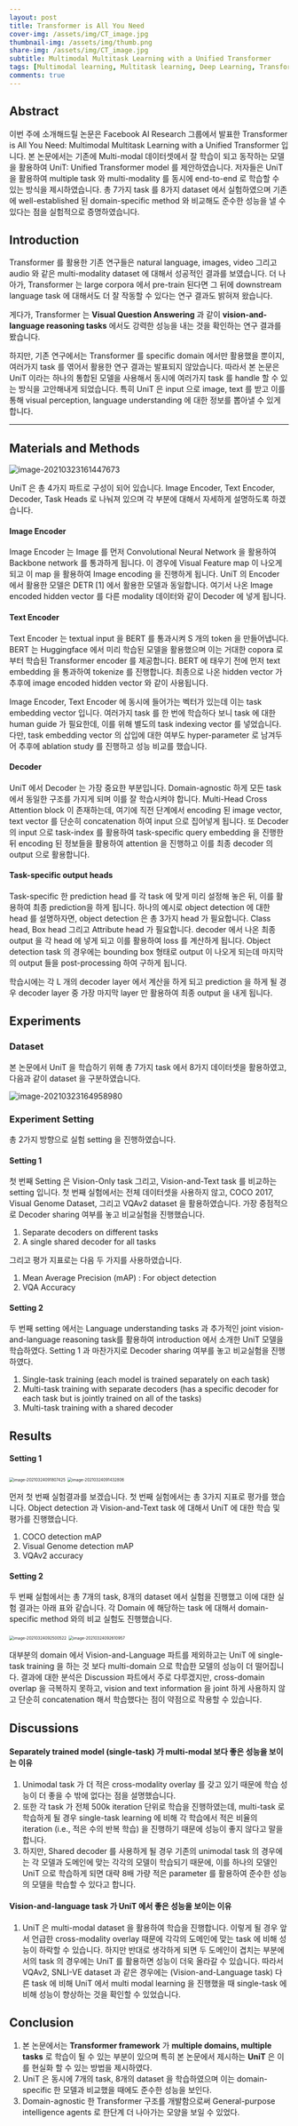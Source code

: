 ```yaml
---
layout: post
title: Transformer is All You Need
cover-img: /assets/img/CT_image.jpg
thumbnail-img: /assets/img/thumb.png
share-img: /assets/img/CT_image.jpg
subtitle: Multimodal Multitask Learning with a Unified Transformer
tags: [Multimodal learning, Multitask learning, Deep Learning, Transformer, Facebook AI]
comments: true
---
```


## Abstract

이번 주에 소개해드릴 논문은 Facebook AI Research 그룹에서 발표한 Transformer is All You Need: Multimodal Multitask Learning with a Unified Transformer 입니다. 본 논문에서는 기존에 Multi-modal 데이터셋에서 잘 학습이 되고 동작하는 모델을 활용하여 UniT: Unified Transformer model 를 제안하였습니다. 저자들은 UniT 을 활용하여 multiple task 와 multi-modality 를 동시에 end-to-end 로 학습할 수 있는 방식을 제시하였습니다. 총 7가지 task 를 8가지 dataset 에서 실험하였으며 기존에 well-established 된 domain-specific method 와 비교해도 준수한 성능을 낼 수 있다는 점을 실험적으로 증명하였습니다.



## Introduction

Transformer 를 활용한 기존 연구들은 natural language, images, video 그리고 audio 와 같은 multi-modality dataset 에 대해서 성공적인 결과를 보였습니다. 더 나아가, Transformer 는 large corpora 에서 pre-train 된다면 그 뒤에 downstream language task 에 대해서도 더 잘 작동할 수 있다는 연구 결과도 밝혀져 왔습니다. 

게다가, Transformer 는 **Visual Question Answering** 과 같이 **vision-and-language reasoning tasks** 에서도 강력한 성능을 내는 것을 확인하는 연구 결과를 봤습니다.

하지만, 기존 연구에서는 Transformer 를 specific domain 에서만 활용했을 뿐이지, 여러가지 task 를 엮어서 활용한 연구 결과는 발표되지 않았습니다. 따라서 본 논문은 UniT 이라는 하나의 통합된 모델을 사용해서 동시에 여러가지 task 를 handle 할 수 있는 방식을 고안해내게 되었습니다. 특히 UniT 은 input 으로 image, text 를 받고 이를 통해 visual perception, language understanding 에 대한 정보를 뽑아낼 수 있게 합니다.



---



## Materials and Methods

![image-20210323161447673](../assets/post_img/image-20210323161447673.png)

UniT 은 총 4가지 파트로 구성이 되어 있습니다. Image Encoder, Text Encoder, Decoder, Task Heads 로 나눠져 있으며 각 부분에 대해서 자세하게 설명하도록 하겠습니다.

#### Image Encoder

Image Encoder 는 Image 를 먼저 Convolutional Neural Network 을 활용하여 Backbone network 를 통과하게 됩니다. 이 경우에 Visual Feature map 이 나오게 되고 이 map 을 활용하여 Image encoding 을 진행하게 됩니다. UniT 의 Encoder 에서 활용한 모델은 DETR [1] 에서 활용한 모델과 동일합니다. 여기서 나온 Image encoded hidden vector 를 다른 modality 데이터와 같이 Decoder 에 넣게 됩니다.



#### Text Encoder

Text Encoder 는 textual input 을 BERT 를 통과시켜 S 개의 token 을 만들어냅니다. BERT 는 Huggingface 에서 미리 학습된 모델을 활용했으며 이는 거대한 copora 로 부터 학습된 Transformer encoder 를 제공합니다. BERT 에 태우기 전에 먼저 text embedding 을 통과하여 tokenize 를 진행합니다. 최종으로 나온 hidden vector 가 추후에 image encoded hidden vector 와 같이 사용됩니다.

Image Encoder, Text Encoder 에 동시에 들어가는 벡터가 있는데 이는 task embedding vector 입니다. 여러가지 task 를 한 번에 학습하다 보니 task 에 대한 human guide 가 필요한데, 이를 위해 별도의 task indexing vector 를 넣었습니다. 다만, task embedding vector 의 삽입에 대한 여부도 hyper-parameter 로 남겨두어 추후에 ablation study 를 진행하고 성능 비교를 했습니다.



#### Decoder

UniT 에서 Decoder 는 가장 중요한 부분입니다. Domain-agnostic 하게 모든 task 에서 동일한 구조를 가지게 되며 이를 잘 학습시켜야 합니다. Multi-Head Cross Attention block 이 존재하는데, 여기에 직전 단계에서 encoding 된 image vector, text vector 를 단순히 concatenation 하여 input 으로 집어넣게 됩니다. 또 Decoder 의 input 으로 task-index 를 활용하여 task-specific query embedding 을 진행한 뒤 encoding 된 정보들을 활용하여 attention 을 진행하고 이를 최종 decoder 의 output 으로 활용합니다.



#### Task-specific output heads

Task-specific 한 prediction head 를 각 task 에 맞게 미리 설정해 놓은 뒤, 이를 활용하여 최종 prediction을 하게 됩니다. 하나의 예시로 object detection 에 대한 head 를 설명하자면, object detection 은 총 3가지 head 가 필요합니다. Class head, Box head 그리고 Attribute head 가 필요합니다. decoder 에서 나온 최종 output 을 각 head 에 넣게 되고 이를 활용하여 loss 를 계산하게 됩니다. Object detection task 의 경우에는 bounding box 형태로 output 이 나오게 되는데 마지막의 output 들을 post-processing 하여 구하게 됩니다.

학습시에는 각 L 개의 decoder layer 에서 계산을 하게 되고 prediction 을 하게 될 경우 decoder layer 중 가장 마지막 layer 만 활용하여 최종 output 을 내게 됩니다.



## Experiments

### Dataset

본 논문에서 UniT 을 학습하기 위해 총 7가지 task 에서 8가지 데이터셋을 활용하였고, 다음과 같이 dataset 을 구분하였습니다.

![image-20210323164958980](../assets/post_img/image-20210323164958980.png)



### Experiment Setting

총 2가지 방향으로 실험 setting 을 진행하였습니다.

#### Setting 1

첫 번째 Setting 은 Vision-Only task 그리고, Vision-and-Text task 를 비교하는 setting 입니다. 첫 번째 실험에서는 전체 데이터셋을 사용하지 않고, COCO 2017, Visual Genome Dataset, 그리고 VQAv2 dataset 을 활용하였습니다. 가장 중점적으로 Decoder sharing 여부를 놓고 비교실험을 진행했습니다.

1. Separate decoders on different tasks
2. A single shared decoder for all tasks

그리고 평가 지표로는 다음 두 가지를 사용하였습니다.

1. Mean Average Precision (mAP) : For object detection
2. VQA Accuracy

#### Setting 2

두 번째 setting 에서는 Language understanding tasks 과 추가적인 joint vision-and-language reasoning task를 활용하여 introduction 에서 소개한 UniT 모델을 학습하였다. Setting 1 과 마찬가지로 Decoder sharing 여부를 놓고 비교실험을 진행하였다.

1. Single-task training (each model is trained separately on each task)
2. Multi-task training with separate decoders
    (has a specific decoder for each task but is jointly trained on all of the tasks)
3. Multi-task training with a shared decoder

## Results

#### Setting 1

<img src="../assets/post_img/image-20210324091807425.png" alt="image-20210324091807425" style="zoom:50%;" />

<img src="../assets/post_img/image-20210324091432806.png" alt="image-20210324091432806" style="zoom:50%;" />

먼저 첫 번째 실험결과를 보겠습니다. 첫 번째 실험에서는 총 3가지 지표로 평가를 했습니다. Object detection 과 Vision-and-Text task 에 대해서 UniT 에 대한 학습 및 평가를 진행했습니다.

1. COCO detection mAP
2. Visual Genome detection mAP
3. VQAv2 accuracy



#### Setting 2

두 번째 실험에서는 총 7개의 task, 8개의 dataset 에서 실험을 진행했고 이에 대한 실험 결과는 아래 표와 같습니다. 각 Domain 에 해당하는 task 에 대해서 domain-specific method 와의 비교 실험도 진행했습니다.

<img src="../assets/post_img/image-20210324092500522.png" alt="image-20210324092500522" style="zoom:50%;" />

<img src="../assets/post_img/image-20210324092610957.png" alt="image-20210324092610957" style="zoom:50%;" />

대부분의 domain 에서 Vision-and-Language 파트를 제외하고는 UniT 에 single-task training 을 하는 것 보다 multi-domain 으로 학습한 모델의 성능이 더 떨어집니다. 결과에 대한 분석은 Discussion 파트에서 주로 다루겠지만, cross-domain overlap 을 극복하지 못하고, vision and text information 을 joint 하게 사용하지 않고 단순히 concatenation 해서 학습했다는 점이 약점으로 작용할 수 있습니다. 



## Discussions

#### Separately trained model (single-task) 가 multi-modal 보다 좋은 성능을 보이는 이유

1. Unimodal task 가 더 적은 cross-modality overlay 를 갖고 있기 때문에 학습 성능이 더 좋을 수 밖에 없다는 점을 설명했습니다.
2. 또한 각 task 가 전체 500k iteration 단위로 학습을 진행하였는데, multi-task 로 학습하게 될 경우 single-task learning 에 비해 각 학습에서 적은 비율의 iteration (i.e., 적은 수의 반복 학습) 을 진행하기 때문에 성능이 좋지 않다고 말을 합니다.
3. 하지만, Shared decoder 를 사용하게 될 경우 기존의 unimodal task 의 경우에는 각 모델과 도메인에 맞는 각각의 모델이 학습되기 때문에, 이를 하나의 모델인 UniT 으로 학습하게 되면 대략 8배 가량 적은 parameter 를 활용하여 준수한 성능의 모델을 학습할 수 있다고 합니다.



#### Vision-and-language task 가 UniT 에서 좋은 성능을 보이는 이유

1. UniT 은 multi-modal dataset 을 활용하여 학습을 진행합니다. 이렇게 될 경우 앞서 언급한 cross-modality overlay 때문에 각각의 도메인에 맞는 task 에 비해 성능이 하락할 수 있습니다. 하지만 반대로 생각하게 되면 두 도메인이 겹치는 부분에서의 task 의 경우에는 UniT 를 활용하면 성능이 더욱 올라갈 수 있습니다. 따라서 VQAv2, SNLI-VE dataset 과 같은 경우에는 (Vision-and-Language task)  다른 task 에 비해 UniT 에서 multi modal learning 을 진행했을 때 single-task 에 비해 성능이 향상하는 것을 확인할 수 있었습니다.

## Conclusion

1. 본 논문에서는 **Transformer framework** 가 **multiple domains, multiple tasks** 로 학습이 될 수 있는 부분이 있으며 특히 본 논문에서 제시하는 **UniT** 은 이를 현실화 할 수 있는 방법을 제시하였다.
2. UniT 은 동시에 7개의 task, 8개의 dataset 을 학습하였으며 이는 domain-specific 한 모델과 비교했을 때에도 준수한 성능을 보인다.
3. Domain-agnostic 한 Transformer 구조를 개발함으로써 General-purpose intelligence agents 로 한단계 더 나아가는 모양을 보일 수 있었다.

